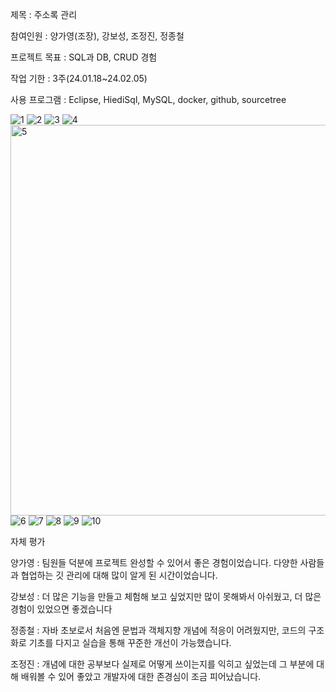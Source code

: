 제목 : 주소록 관리

참여인원 : 양가영(조장), 강보성, 조정진, 정종철

프로젝트 목표 : SQL과 DB, CRUD 경험

작업 기한 : 3주(24.01.18~24.02.05)

사용 프로그램 : Eclipse, HiediSql, MySQL, docker, github, sourcetree

![1](https://github.com/yayoung92/Green_Mini_group4/assets/136683241/b14c45e0-7524-47a2-9415-c6ce4412a790)
![2](https://github.com/yayoung92/Green_Mini_group4/assets/136683241/56fff924-4f27-45c3-8f3d-5380b87ca917)
![3](https://github.com/yayoung92/Green_Mini_group4/assets/136683241/7cc141f7-e9d8-4074-bcd8-92e1885ece89)
![4](https://github.com/yayoung92/Green_Mini_group4/assets/136683241/70a780f2-6744-4453-adb2-611468527557)
<img width="625" alt="5" src="https://github.com/yayoung92/Green_Mini_group4/assets/136683241/7c4a523a-9e61-41e4-8f11-ccff5c7eac72">
![6](https://github.com/yayoung92/Green_Mini_group4/assets/136683241/0bfc25b6-d5cd-4ddc-81f5-21448234c1cc)
![7](https://github.com/yayoung92/Green_Mini_group4/assets/136683241/b984edda-0925-45da-9633-cb05d0444079)
![8](https://github.com/yayoung92/Green_Mini_group4/assets/136683241/a1760d87-6275-4c8a-b434-7b26ca72f78c)
![9](https://github.com/yayoung92/Green_Mini_group4/assets/136683241/b91c35fd-5020-443e-a5ef-bbe820185fc9)
![10](https://github.com/yayoung92/Green_Mini_group4/assets/136683241/bcadb726-9cfb-4a08-ac61-c22b91b04d89)


자체 평가

양가영 : 팀원들 덕분에 프로젝트 완성할 수 있어서 좋은 경험이었습니다. 다양한 사람들과 협업하는 깃 관리에 대해 많이 알게 된 시간이었습니다.

강보성 : 더 많은 기능을 만들고 체험해 보고 싶었지만 많이 못해봐서 아쉬웠고, 더 많은 경험이 있었으면 좋겠습니다

정종철 : 자바 초보로서 처음엔 문법과 객체지향 개념에 적응이 어려웠지만, 코드의 구조화로 기초를 다지고 실습을 통해 꾸준한 개선이 가능했습니다.

조정진 : 개념에 대한 공부보다 실제로 어떻게 쓰이는지를 익히고 싶었는데 그 부분에 대해 배워볼 수 있어 좋았고 개발자에 대한 존경심이 조금 피어났습니다.

